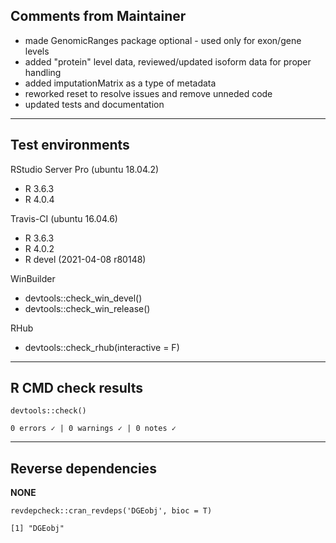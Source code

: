 ## Comments from Maintainer

* made GenomicRanges package optional - used only for exon/gene levels
* added "protein" level data, reviewed/updated isoform data for proper handling
* added imputationMatrix as a type of metadata
* reworked reset to resolve issues and remove unneded code
* updated tests and documentation

---  

## Test environments

RStudio Server Pro (ubuntu 18.04.2)  

* R 3.6.3
* R 4.0.4

Travis-CI (ubuntu 16.04.6)

* R 3.6.3
* R 4.0.2
* R devel (2021-04-08 r80148)

WinBuilder

* devtools::check_win_devel()  
* devtools::check_win_release()  

RHub

* devtools::check_rhub(interactive = F)

---  

## R CMD check results


```
devtools::check()  

0 errors ✓ | 0 warnings ✓ | 0 notes ✓
```

---  

## Reverse dependencies


**NONE**

```
revdepcheck::cran_revdeps('DGEobj', bioc = T)

[1] "DGEobj"
```
